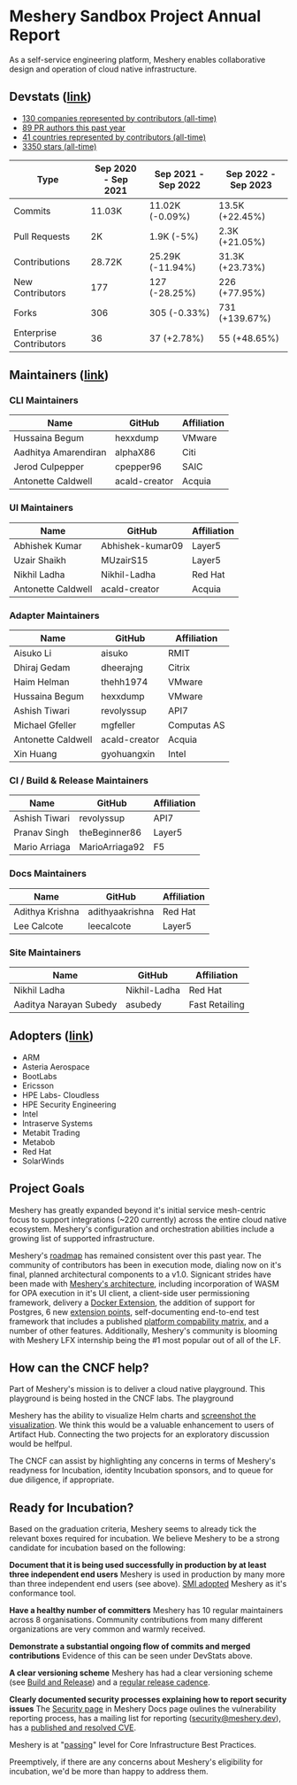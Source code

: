 # Meshery Sandbox Project Annual Report

As a self-service engineering platform, Meshery enables collaborative design and operation of cloud native infrastructure.

## Devstats ([link](https://meshery.devstats.cncf.io/))

- [130 companies represented by contributors (all-time)](https://meshery.devstats.cncf.io/d/5/companies-table?orgId=1)
- [89 PR authors this past year](https://meshery.devstats.cncf.io/d/22/prs-authors-table?orgId=1&var-period_name=Last%20year&var-repogroup_name=All)
- [41 countries represented by contributors (all-time)](https://meshery.devstats.cncf.io/d/18/overall-project-statistics-table?orgId=1&var-period_name=Last%20decade&var-repogroup_name=All)
- [3350 stars (all-time)](https://meshery.devstats.cncf.io/d/18/overall-project-statistics-table?orgId=1&var-period_name=Last%20decade&var-repogroup_name=All)

| Type | Sep 2020 - Sep 2021 | Sep 2021 - Sep 2022 | Sep 2022 - Sep 2023 |
| --- | --- | --- | --- |
| Commits | 11.03K | 11.02K (-0.09%) | 13.5K (+22.45%) |
| Pull Requests | 2K | 1.9K (-5%) | 2.3K (+21.05%) |
| Contributions | 28.72K | 25.29K (-11.94%) | 31.3K (+23.73%) |
| New Contributors | 177 | 127 (-28.25%) | 226 (+77.95%) |
| Forks | 306 | 305 (-0.33%) | 731 (+139.67%) |
| Enterprise Contributors | 36 | 37 (+2.78%) | 55 (+48.65%) |




## Maintainers ([link](https://github.com/meshery/meshery/blob/master/MAINTAINERS.md))

### CLI Maintainers

| Name                    | GitHub            | Affiliation |
| ----------------------- | ----------------- | ----------- |
| Hussaina Begum          | hexxdump          | VMware      |
| Aadhitya Amarendiran    | alphaX86          | Citi        |
| Jerod Culpepper         | cpepper96         | SAIC        |
| Antonette Caldwell      | acald-creator     | Acquia      |

### UI Maintainers

| Name                | GitHub                 | Affiliation |
| ------------------- | ---------------------- | ----------- |
| Abhishek Kumar      | Abhishek-kumar09       | Layer5      |
| Uzair Shaikh        | MUzairS15              | Layer5      |
| Nikhil Ladha        | Nikhil-Ladha           | Red Hat     |
| Antonette Caldwell  | acald-creator          | Acquia      |

### Adapter Maintainers

| Name                | GitHub        | Affiliation |
| ------------------- | ------------- | ----------- |
| Aisuko Li           | aisuko        | RMIT        |
| Dhiraj Gedam        | dheerajng     | Citrix      |
| Haim Helman         | thehh1974     | VMware      |
| Hussaina Begum      | hexxdump      | VMware      |
| Ashish Tiwari       | revolyssup    | API7        |
| Michael Gfeller     | mgfeller      | Computas AS |
| Antonette Caldwell  | acald-creator | Acquia      |
| Xin Huang           | gyohuangxin   | Intel       |

### CI / Build & Release Maintainers

| Name                  | GitHub             | Affiliation |
| --------------------- | ------------------ | ----------- |
| Ashish Tiwari         | revolyssup         | API7        |
| Pranav Singh          | theBeginner86      | Layer5      |
| Mario Arriaga         | MarioArriaga92     | F5          |

### Docs Maintainers

| Name              | GitHub          | Affiliation |
| ----------------- | --------------- | ----------- |
| Adithya Krishna   | adithyaakrishna | Red Hat     |
| Lee Calcote       | leecalcote      | Layer5      |

### Site Maintainers

| Name                    | GitHub       | Affiliation    |
| ----------------------  | -----------  | -------------- |
| Nikhil Ladha            | Nikhil-Ladha | Red Hat        |
| Aaditya Narayan Subedy  | asubedy      | Fast Retailing |

## Adopters ([link](https://github.com/meshery/meshery/blob/master/ADOPTERS.md))

- ARM
- Asteria Aerospace
- BootLabs
- Ericsson
- HPE Labs- Cloudless
- HPE Security Engineering
- Intel
- Intraserve Systems
- Metabit Trading
- Metabob
- Red Hat
- SolarWinds

## Project Goals

Meshery has greatly expanded beyond it's initial service mesh-centric focus to support integrations (~220 currently) across the entire cloud native ecosystem. Meshery's configuration and orchestration abilities include a growing list of supported infrastructure.

Meshery's [roadmap](https://github.com/meshery/meshery/blob/master/ROADMAP.md) has remained consistent over this past year. The community of contributors has been in execution mode, dialing now on it's final, planned architectural components to a v1.0. Signicant strides have been made with [Meshery's architecture](https://docs.meshery.io/concepts), including incorporation of WASM for OPA execution in it's UI client, a client-side user permissioning framework, delivery a [Docker Extension](https://docs.meshery.io/installation/platforms/docker-extension), the addition of support for Postgres, 6 new [extension points](https://docs.meshery.io/extensibility), self-documenting end-to-end test framework that includes a published [platform compability matrix](https://docs.meshery.io/installation/platforms), and a number of other features. Additionally, Meshery's community is blooming with Meshery LFX internship being the #1 most popular out of all of the LF.

## How can the CNCF help?

Part of Meshery's mission is to deliver a cloud native playground. This playground is being hosted in the CNCF labs. The playground 

Meshery has the ability to visualize Helm charts and [screenshot the visualization](https://github.com/meshery/meshery/pull/8498#issuecomment-1681369650). We think this would be a valuable enhancement to users of Artifact Hub. Connecting the two projects for an exploratory discussion would be helfpul.

The CNCF can assist by highlighting any concerns in terms of Meshery's readyness for Incubation, identity Incubation sponsors, and to queue for due diligence, if appropriate.

## Ready for Incubation?

Based on the graduation criteria, Meshery seems to already tick the relevant boxes required for incubation. We believe Meshery to be a strong candidate for incubation based on the following:

**Document that it is being used successfully in production by at least three independent end users**
Meshery is used in production by many more than three independent end users (see above). [SMI adopted](https://smi-spec.io/blog/validating-smi-conformance-with-meshery/) Meshery as it's conformance tool.

**Have a healthy number of committers**
Meshery has 10 regular maintainers across 8 organisations. Community contributions from many different organizations are very common and warmly received.

**Demonstrate a substantial ongoing flow of commits and merged contributions**
Evidence of this can be seen under DevStats above.

**A clear versioning scheme**
Meshery has had a clear versioning scheme (see [Build and Release](https://docs.meshery.io/project/contributing/build-and-release)) and a [regular release cadence](https://docs.meshery.io/project/releases).

**Clearly documented security processes explaining how to report security issues**
The [Security page](https://docs.meshery.io/project/security-vulnerabilities) in Meshery Docs page oulines the vulnerability reporting process, has a mailing list for reporting (security@meshery.dev), has a [published and resolved CVE](https://docs.meshery.io/project/security-vulnerabilities#list-of-announced-vulnerabilities).

Meshery is at "[passing](https://bestpractices.coreinfrastructure.org/projects/3564)" level for Core Infrastructure Best Practices.

Preemptively, if there are any concerns about Meshery's eligibility for incubation, we'd be more than happy to address them. 
